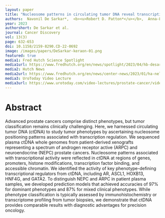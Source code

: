 ```yaml
---
layout: paper
title: "Nucleosome patterns in circulating tumor DNA reveal transcriptional regulation of advanced prostate cancer phenotypes"
authors:  Navonil De Sarkar*,  <b><u>Robert D. Patton*</u></b>,  Anna-Lisa Doebley,  Brian Hanratty, Mohamed Adil, Adam J. Kreitzman,  Jay F. Sarthy, Minjeong Ko, Sandipan Brahma,  Michael P. Meers,  Derek H. Janssens, Lisa A. Ang, Ilsa Coleman,  Arnab Bose, Ruth F. Dumpit,  Jared M. Lucas, Talina A. Nunez, Holly M. Nguyen,  Heather M. McClure,  Colin C. Pritchard,  Michael T. Schweizer,  Colm Morrissey,  Atish D. Choudhury,  Sylvan C. Baca,  Jacob E. Berchuck,  Matthew L. Freedman,  Kami Ahmad,  Michael C. Haffner,  Bruce Montgomery,  Eva Corey,  Steven Henikoff,  Peter S. Nelson<sup>+</sup>,  <b><u>Gavin Ha</u><sup>+</sup></b>.
year: 2023
authorshort: De Sarkar et al.
journal: Cancer Discovery 
vol: 13(3)
page: 632-653
doi: 10.1158/2159-8290.CD-22-0692
image: /images/papers/DeSarkar-keraon-01.png
featured: true
media1: Fred Hutch Science Spotlight
media1url: https://www.fredhutch.org/en/news/spotlight/2023/04/hb-desarkar-cancerdiscov.html
media2: Hutch News
media2url: https://www.fredhutch.org/en/news/center-news/2023/01/ha-nelson-computational-tool-ctdna-epigenetics.html
media3: UroToday Video Lecture
media3url: https://www.urotoday.com/video-lectures/prostate-cancer/video/3291-nucleosome-patterns-in-circulating-tumor-dna-reveal-transcriptional-regulation-of-advanced-prostate-cancer-phenotypes-gavin-ha.html
---
```


# Abstract
Advanced prostate cancers comprise distinct phenotypes, but tumor classification remains clinically challenging. Here, we harnessed circulating tumor DNA (ctDNA) to study tumor phenotypes by ascertaining nucleosome positioning patterns associated with transcription regulation. We sequenced plasma ctDNA whole genomes from patient-derived xenografts representing a spectrum of androgen receptor active (ARPC) and neuroendocrine (NEPC) prostate cancers. Nucleosome patterns associated with transcriptional activity were reflected in ctDNA at regions of genes, promoters, histone modifications, transcription factor binding, and accessible chromatin. We identified the activity of key phenotype-defining transcriptional regulators from ctDNA, including AR, ASCL1, HOXB13, HNF4G, and GATA2. To distinguish NEPC and ARPC in patient plasma samples, we developed prediction models that achieved accuracies of 97% for dominant phenotypes and 87% for mixed clinical phenotypes. While phenotype classification is typically assessed by immunohistochemistry or transcriptome profiling from tumor biopsies, we demonstrate that ctDNA provides comparable results with diagnostic advantages for precision oncology.